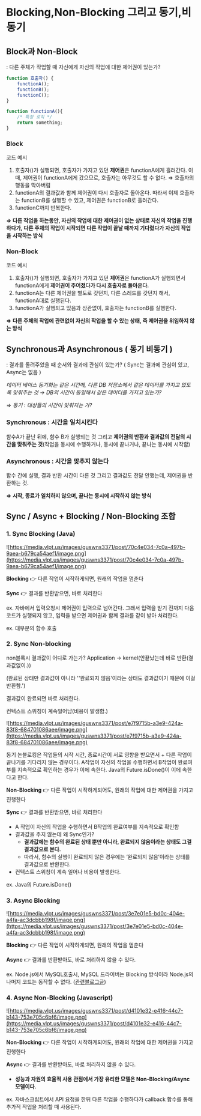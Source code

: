 # Blocking,Non-Blocking 그리고 동기,비동기

## Block과 Non-Block

: 다른 주체가 작업할 때 자신에게 자신의 작업에 대한 제어권이 있는가?

```jsx
function 호출자() {
	functionA();
	functionB();
	functionC();
}
```

```jsx
function functionA(){
	/* 특정 로직 */
	return something;
}
```

### Block

코드 예시

1. 호출자()가 실행되면, 호출자가 가지고 있던 **제어권**은 functionA에게 흘러간다. 이 때, 제어권이 functionA에게 갔으므로, 호출자는 아무것도 할 수 없다. ⇒ 호출자의 행동을 막아버림
2. functionA의 결과값과 함께 제어권이 다시 호출자로 돌아온다. 따라서 이제 호출자는 functionB를 실행할 수 있고, 제어권은 functionB로 흘러간다. 
3. functionC까지 반복한다. 

**⇒ 다른 작업을 하는동안, 자신의 작업에 대한 제어권이 없는 상태로 자신의 작업을 진행하다가, 다른 주체의 작업이 시작되면 다른 작업이 끝날 때까지 기다렸다가 자신의 작업을 시작하는 방식**

### Non-Block

코드 예시

1. 호출자()가 실행되면, 호출자가 가지고 있던 **제어권**은 functionA가 실행되면서 functionA에게 **제어권이 주어졌다가 다시 호출자로 돌아온다.** 
2. functionA는 다른 제어권을 별도로 갖던지, 다른 스레드를 갖던지 해서, functionA대로 실행된다. 
3. functionA가 실행되고 있음과 상관없이, 호출자는 functionB를 실행한다. 

**⇒ 다른 주체의 작업에 관련없이 자신의 작업을 할 수 있는 상태, 즉 제어권을 위임하지 않는 방식**

## Synchronous과 Asynchronous ( 동기 비동기 )

: 결과를 돌려주었을 때 순서와 결과에 관심이 있는가? ( Sync는 결과에 관심이 있고, Async는 없음 )

*데이터 베이스 동기화는 같은 시간에, 다른 DB 저장소에서 같은 데이터를 가지고 있도록 맞춰주는 것 → DB의 시간이 동일해서 같은 데이터를 가지고 있는가?*

*⇒ 동기 : 대상들의 시간이 맞춰지는 가?*

### Synchronous : 시간을 일치시킨다

함수A가 끝난 뒤에, 함수 B가 실행되는 것 그리고 **제어권의 반환과 결과값의 전달의 시간을 맞춰주는 것**(작업을 동시에 수행하거나, 동시에 끝나거나, 끝나는 동시에 시작함)

### Asynchronous : 시간을 맞추지 않는다

함수 간에 실행, 결과 반환 시간이 다른 것 그리고 결과값도 전달 안했는데, 제어권을 반환하는 것.

**⇒ 시작, 종료가 일치하지 않으며, 끝나는 동시에 시작하지 않는 방식**

## Sync / Async + Blocking / Non-Blocking 조합

### 1. Sync Blocking (Java)

![https://media.vlpt.us/images/guswns3371/post/70c4e034-7c0a-497b-9aea-b679ca54aef1/image.png](https://media.vlpt.us/images/guswns3371/post/70c4e034-7c0a-497b-9aea-b679ca54aef1/image.png)

**Blocking** 👉 다른 작업이 시작하게되면, 원래의 작업을 멈춘다

**Sync** 👉 결과를 반환받으면, 바로 처리한다

ex. 자바에서 입력요청시 제어권이 입력으로 넘어간다. 그래서 입력을 받기 전까지 다음 코드가 실행되지 않고, 입력을 받으면 제어권과 함께 결과를 같이 받아 처리한다.

ex. 대부분의 함수 호출

### 2. Sync Non-blocking

non블록시 결과값이 어디로 가는가? Application -> kernel(안끝났는데 바로 반환(결과값없이.))

(완료된 상태만 결과값이 아니라 ''완료되지 않음'이라는 상태도 결과값이기 때문에 이걸 반환함.')

결과값이 완료되면 바로 처리한다.

컨텍스트 스위칭이 계속일어남(비용이 발생함.)

![https://media.vlpt.us/images/guswns3371/post/e7f9715b-a3e9-424a-83f8-684701086aee/image.png](https://media.vlpt.us/images/guswns3371/post/e7f9715b-a3e9-424a-83f8-684701086aee/image.png)

동기 논블로킹은 작업들의 시작 시간, 종료시간이 서로 영향을 받으면서 + 다른 작업이 끝나기를 기다리지 않는 경우이다. A작업이 자신의 작업을 수행하면서 B작업이 완료여부를 지속적으로 확인하는 경우가 이에 속한다. Java의 Future.isDone()이 이에 속한다고 한다.

**Non-Blocking** 👉 다른 작업이 시작하게되어도, 원래의 작업에 대한 제어권을 가지고 진행한다

**Sync** 👉 결과를 반환받으면, 바로 처리한다

- A 작업이 자신의 작업을 수행하면서 B작업의 완료여부를 지속적으로 확인함
- 결과값을 주지 않는데 왜 Sync인가?
    - **결과값에는 함수의 완료된 상태 뿐만 아니라, 완료되지 않음이라는 상태도 그걸 결과값으로 본다.**
    - 따라서, 함수의 실행이 완료되지 않은 경우에는 ‘완료되지 않음’이라는 상태를 결과값으로 반환한다.
- 컨텍스트 스위칭이 계속 일어나 비용이 발생한다.

ex. Java의 Future.isDone()

### 3. Async Blocking

![https://media.vlpt.us/images/guswns3371/post/3e7e01e5-bd0c-404e-a4fa-ac3dcbbb198f/image.png](https://media.vlpt.us/images/guswns3371/post/3e7e01e5-bd0c-404e-a4fa-ac3dcbbb198f/image.png)

**Blocking** 👉 다른 작업이 시작하게되면, 원래의 작업을 멈춘다

**Async** 👉 결과를 반환받아도, 바로 처리하지 않을 수 있다.

ex. Node.js에서 MySQL호출시, MySQL 드라이버는 Blocking 방식이라 Node.js의 나머지 코드는 동작할 수 없다. ([관련블로그글](https://m.blog.naver.com/PostView.naver?isHttpsRedirect=true&blogId=jungwan82&logNo=221173406494))

### 4. Async Non-Blocking (Javascript)

![https://media.vlpt.us/images/guswns3371/post/d4101e32-e416-44c7-b143-753e705c6bf6/image.png](https://media.vlpt.us/images/guswns3371/post/d4101e32-e416-44c7-b143-753e705c6bf6/image.png)

**Non-Blocking** 👉 다른 작업이 시작하게되어도, 원래의 작업에 대한 제어권을 가지고 진행한다

**Async** 👉 결과를 반환받아도, 바로 처리하지 않을 수 있다.

- **성능과 자원의 효율적 사용 관점에서 가장 유리한 모델은 Non-Blocking/Async 모델이다.**

ex. 자바스크립트에서 API 요청을 한뒤 다른 작업을 수행하다가 callback 함수를 통해 추가적 작업을 처리할 때 사용된다.
